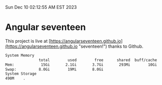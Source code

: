 Sun Dec 10 02:12:55 AM EST 2023

# Angular seventeen


This project is live at [https://angularseventeen.github.io](https://angularseventeen.github.io "seventeen!") thanks to Github.

```bash
System Memory
               total        used        free      shared  buff/cache   available
Mem:            15Gi       2.1Gi       3.7Gi       293Mi        10Gi        13Gi
Swap:          8.0Gi        19Mi       8.0Gi
System Storage
490M	.
```
```bash
